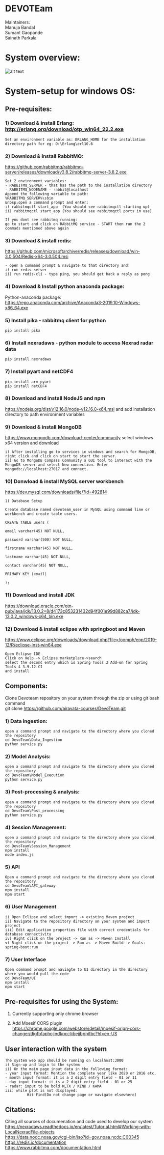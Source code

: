# DEVOTEam 

Maintainers:  
Manuja Bandal  
Sumant Gaopande  
Sainath Parkala  

# System overview:
![alt text](https://github.com/airavata-courses/DevoTeam/blob/Milestone-1/Architecture.png)

# System-setup for windows OS:   
## Pre-requisites:   
### 1) Download & install Erlang: http://erlang.org/download/otp_win64_22.2.exe  
```
Set an environment variable as: ERLANG_HOME for the installation  
directory path for eg: D:\Erlang\erl10.6    
```

### 2) Download & install RabbitMQ:  
https://github.com/rabbitmq/rabbitmq-server/releases/download/v3.8.2/rabbitmq-server-3.8.2.exe  
```
Set 2 environment variables:  
- RABBITMQ_SERVER - that has the path to the installation directory  
- RABBITMQ_NODENAME - rabbit@localhost  
Append the following variable to path:  
%RABBITMQ_SERVER%\sbin      
&nbsp;open a command prompt and enter:  
i) rabbitmqctl start_app  (You should see rabbitmqctl starting up)   
ii) rabbitmqctl start_app (You should see rabbitmqctl ports in use)  

If you dont see rabbitmq running:
go to start and click on RAbbitMQ service - START then run the 2 commads mentioned above again
```

### 3) Download & install redis:
https://github.com/microsoftarchive/redis/releases/download/win-3.0.504/Redis-x64-3.0.504.msi  
```
- open a command prompt & navigate to that directory and:
i) run redis-server
ii) run redis-cli - type ping, you should get back a reply as pong
```

### 4) Download & Install python anaconda package:
Python-anaconda package: https://repo.anaconda.com/archive/Anaconda3-2019.10-Windows-x86_64.exe

### 5) Install pika - rabbitmq client for python  
```
pip install pika
```

### 6) Install nexradaws - python module to access Nexrad radar data 
```
pip install nexradaws
```  

### 7) Install pyart and netCDF4
```
pip install arm-pyart
pip install netCDF4
```
### 8) Download and install NodeJS and npm
https://nodejs.org/dist/v12.16.0/node-v12.16.0-x64.msi and add installation directory to path environment variables

### 9) Download & install MongoDB
https://www.mongodb.com/download-center/community select windows x64 version and download
```
i) After installing go to services in windows and search for MongoDB, right click and click on start to start the server.
ii) Go to MongoDB Compass Community a GUI tool to interact with the MongoDB server and select New connection. Enter mongodb://localhost:27017 and connect.  
```

### 10) Donwload & install MySQL server workbench  
https://dev.mysql.com/downloads/file/?id=492814
```
1) Database Setup

Create database named devoteam_user in MySQL using command line or workbench and create table users.

CREATE TABLE users (

email varchar(45) NOT NULL,

password varchar(500) NOT NULL,

firstname varchar(45) NOT NULL,

lastname varchar(45) NOT NULL,

contact varchar(45) NOT NULL,

PRIMARY KEY (email)

);
```

### 11) Download and install JDK
https://download.oracle.com/otn-pub/java/jdk/13.0.2+8/d4173c853231432d94f001e99d882ca7/jdk-13.0.2_windows-x64_bin.exe

### 12) Download & install eclipse with springboot and Maven
https://www.eclipse.org/downloads/download.php?file=/oomph/epp/2019-12/R/eclipse-inst-win64.exe
```
Open Eclipse IDE
Click on Help -> Eclipse marketplace->search 
select the second entry which is Spring Tools 3 Add-on for Spring Tools 4 3.9.12.CI
and install
```

## Components:
Clone Devoteam repository on your system through the zip or using git bash command  
git clone https://github.com/airavata-courses/DevoTeam.git
### 1) Data ingestion:
```
open a command prompt and navigate to the directory where you cloned the repository  
cd DevoTeam\Data_Ingestion  
python service.py
```
### 2) Model Analysis:
```
open a command prompt and navigate to the directory where you cloned the repository  
cd DevoTeam\Model_Execution
python service.py
```
### 3) Post-processing & analysis:
```
open a command prompt and navigate to the directory where you cloned the repository  
cd DevoTeam\Post_processing
python service.py
```  
### 4) Session Management:     
```
open a command prompt and navigate to the directory where you cloned the repository  
cd DevoTeam\Session_Management
npm install
node index.js
```  

### 5) API   
```
Open a command prompt and navigate to the directory where you cloned the repository  
cd DevoTeam\API_gateway
npm install
npm start
```  

### 6) User Management  
```
i) Open Eclipse and select import -> existing Maven project  
ii) Navigate to the repository directory on your system and import project  
iii) Edit application properties file with correct credentials for database connectivity  
iv) Right click on the project -> Run as -> Maven Install  
v) Right click on the project -> Run as -> Maven Build -> Goals: spring-boot:run
```

### 7) User Interface
```
Open command prompt and naviagte to UI directory in the directory where you would pull the code
cd DevoTeam/UI
npm install
npm start
```
## Pre-requisites for using the System:  
1) Currently supporting only chrome browser

2) Add Moesif CORS plugin https://chrome.google.com/webstore/detail/moesif-orign-cors-changer/digfbfaphojjndkpccljibejjbppifbc?hl=en-US 

## User interaction with the system
```
The system web app should be running on localhost:3000
i) Sign-up and login to the system  
ii) On the main page input data in the following format:
- year input format: Mention the complete year like 2020 or 2016 etc.  
- month input format: it is a 2 digit entry field - 01 or 11  
- day input format: it is a 2 digit entry field - 01 or 25  
- radar: input to be bold KLTX / KIND / KAMA  
iii) while plot is not displayed:  
          Hit Find(Do not change page or navigate elsewhere)
```

## Citations:
Citing all sources of documenation and code used to develop our system  
https://nexradaws.readthedocs.io/en/latest/Tutorial.html#Working-with-LocalNexradFile-objects  
https://data.nodc.noaa.gov/cgi-bin/iso?id=gov.noaa.ncdc:C00345  
https://redis.io/documentation  
https://www.rabbitmq.com/documentation.html  
